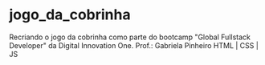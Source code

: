 # jogo_da_cobrinha
Recriando o jogo da cobrinha como parte do bootcamp "Global Fullstack Developer" da Digital Innovation One. Prof.: Gabriela Pinheiro
HTML | CSS | JS
